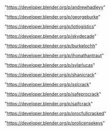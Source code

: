 "https://developer.blender.org/p/andrewhadleyy"

"https://developer.blender.org/p/georgeburke"

"https://developer.blender.org/p/lotlogistics"

"https://developer.blender.org/p/skydecade"

"https://developer.blender.org/p/burkelochh"

"https://developer.blender.org/p/jhonathantraut"

"https://developer.blender.org/p/sylarlucas"

 
"https://developer.blender.org/p/shanicrack"


"https://developer.blender.org/p/sslcrack"


"https://developer.blender.org/p/safeprocrack"


"https://developer.blender.org/p/saifcrack"


"https://developer.blender.org/p/procfullcracked"


"https://developer.blender.org/p/prolicensekeys"


 
